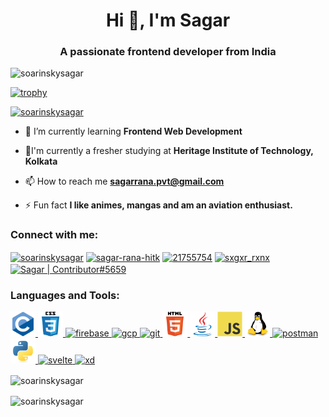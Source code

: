 <h1 align="center">Hi 👋, I'm Sagar</h1>
<h3 align="center">A passionate frontend developer from India</h3>

<p align="left"> <img src="https://komarev.com/ghpvc/?username=soarinskysagar&label=Profile%20views&color=0e75b6&style=flat" alt="soarinskysagar" /> </p>

[![trophy](https://github-profile-trophy.vercel.app/?username=SoarinSkySagar&theme=onedark)](https://github.com/ryo-ma/github-profile-trophy)

<p align="left"> <a href="https://twitter.com/soarinskysagar" target="blank"><img src="https://img.shields.io/twitter/follow/soarinskysagar?logo=twitter&style=for-the-badge" alt="soarinskysagar" /></a> </p>

- 🌱 I’m currently learning **Frontend Web Development**

- 🏫I'm currently a fresher studying at **Heritage Institute of Technology, Kolkata**

- 📫 How to reach me **sagarrana.pvt@gmail.com**

- ⚡ Fun fact **I like animes, mangas and am an aviation enthusiast.**

<h3 align="left">Connect with me:</h3>
<p align="left">
<a href="https://twitter.com/soarinskysagar" target="blank"><img align="center" src="https://raw.githubusercontent.com/rahuldkjain/github-profile-readme-generator/master/src/images/icons/Social/twitter.svg" alt="soarinskysagar" height="30" width="40" /></a>
<a href="https://linkedin.com/in/sagar-rana-hitk" target="blank"><img align="center" src="https://raw.githubusercontent.com/rahuldkjain/github-profile-readme-generator/master/src/images/icons/Social/linked-in-alt.svg" alt="sagar-rana-hitk" height="30" width="40" /></a>
<a href="https://stackoverflow.com/users/21755754" target="blank"><img align="center" src="https://raw.githubusercontent.com/rahuldkjain/github-profile-readme-generator/master/src/images/icons/Social/stack-overflow.svg" alt="21755754" height="30" width="40" /></a>
<a href="https://instagram.com/sxgxr_rxnx" target="blank"><img align="center" src="https://raw.githubusercontent.com/rahuldkjain/github-profile-readme-generator/master/src/images/icons/Social/instagram.svg" alt="sxgxr_rxnx" height="30" width="40" /></a>
<a href="https://discord.gg/Sagar | Contributor#5659" target="blank"><img align="center" src="https://raw.githubusercontent.com/rahuldkjain/github-profile-readme-generator/master/src/images/icons/Social/discord.svg" alt="Sagar | Contributor#5659" height="30" width="40" /></a>
</p>

<h3 align="left">Languages and Tools:</h3>
<p align="left"> <a href="https://www.cprogramming.com/" target="_blank" rel="noreferrer"> <img src="https://raw.githubusercontent.com/devicons/devicon/master/icons/c/c-original.svg" alt="c" width="40" height="40"/> </a> <a href="https://www.w3schools.com/css/" target="_blank" rel="noreferrer"> <img src="https://raw.githubusercontent.com/devicons/devicon/master/icons/css3/css3-original-wordmark.svg" alt="css3" width="40" height="40"/> </a> <a href="https://firebase.google.com/" target="_blank" rel="noreferrer"> <img src="https://www.vectorlogo.zone/logos/firebase/firebase-icon.svg" alt="firebase" width="40" height="40"/> </a> <a href="https://cloud.google.com" target="_blank" rel="noreferrer"> <img src="https://www.vectorlogo.zone/logos/google_cloud/google_cloud-icon.svg" alt="gcp" width="40" height="40"/> </a> <a href="https://git-scm.com/" target="_blank" rel="noreferrer"> <img src="https://www.vectorlogo.zone/logos/git-scm/git-scm-icon.svg" alt="git" width="40" height="40"/> </a> <a href="https://www.w3.org/html/" target="_blank" rel="noreferrer"> <img src="https://raw.githubusercontent.com/devicons/devicon/master/icons/html5/html5-original-wordmark.svg" alt="html5" width="40" height="40"/> </a> <a href="https://www.java.com" target="_blank" rel="noreferrer"> <img src="https://raw.githubusercontent.com/devicons/devicon/master/icons/java/java-original.svg" alt="java" width="40" height="40"/> </a> <a href="https://developer.mozilla.org/en-US/docs/Web/JavaScript" target="_blank" rel="noreferrer"> <img src="https://raw.githubusercontent.com/devicons/devicon/master/icons/javascript/javascript-original.svg" alt="javascript" width="40" height="40"/> </a> <a href="https://www.linux.org/" target="_blank" rel="noreferrer"> <img src="https://raw.githubusercontent.com/devicons/devicon/master/icons/linux/linux-original.svg" alt="linux" width="40" height="40"/> </a> <a href="https://postman.com" target="_blank" rel="noreferrer"> <img src="https://www.vectorlogo.zone/logos/getpostman/getpostman-icon.svg" alt="postman" width="40" height="40"/> </a> <a href="https://www.python.org" target="_blank" rel="noreferrer"> <img src="https://raw.githubusercontent.com/devicons/devicon/master/icons/python/python-original.svg" alt="python" width="40" height="40"/> </a> <a href="https://svelte.dev" target="_blank" rel="noreferrer"> <img src="https://upload.wikimedia.org/wikipedia/commons/1/1b/Svelte_Logo.svg" alt="svelte" width="40" height="40"/> </a> <a href="https://www.adobe.com/products/xd.html" target="_blank" rel="noreferrer"> <img src="https://cdn.worldvectorlogo.com/logos/adobe-xd.svg" alt="xd" width="40" height="40"/> </a> </p>

<p><img align="center" src="https://github-readme-stats.vercel.app/api?username=soarinskysagar&show_icons=true&theme=dark&title_color=f2f2f2&text_color=f7f3f3&locale=en" alt="soarinskysagar" /></p>

<p><img align="center" src="https://github-readme-streak-stats.herokuapp.com/?user=soarinskysagar&show_icons=true&theme=dark&title_color=f2f2f2&text_color=f7f3f3&locale=en" alt="soarinskysagar" /></p>
